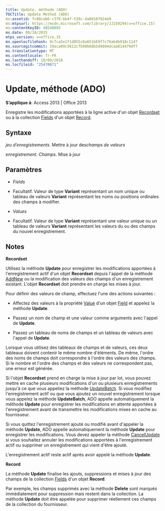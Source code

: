 ```yaml
---
title: Update, méthode (ADO)
TOCTitle: Update Method (ADO)
ms:assetid: fc88cab6-c379-bb4f-530c-da08107924e0
ms:mtpsurl: https://msdn.microsoft.com/library/JJ250294(v=office.15)
ms:contentKeyID: 48548893
ms.date: 09/18/2015
mtps_version: v=office.15
ms.openlocfilehash: 9c7ca5e1f1d055c8a651b69f7c76ab4b918c1147
ms.sourcegitcommit: 19aca09c5812cfb98b68b5d4604dcaa814479df7
ms.translationtype: MT
ms.contentlocale: fr-FR
ms.lasthandoff: 10/09/2018
ms.locfileid: "25470671"
---
```

# <a name="update-method-ado"></a>Update, méthode (ADO)


**S’applique à**: Access 2013 | Office 2013

Enregistre les modifications apportées à la ligne active d'un objet [Recordset](recordset-object-ado.md) ou à la collection [Fields](fields-collection-ado.md) d'un objet [Record](record-object-ado.md).

## <a name="syntax"></a>Syntaxe

*jeu d’enregistrements*. Mettre à jour des*champs de* *valeurs*

*enregistrement*. *Champs*. Mise à jour

## <a name="parameters"></a>Paramètres

  - *Fields*

  - Facultatif. Valeur de type **Variant** représentant un nom unique ou tableau de valeurs **Variant** représentant les noms ou positions ordinales des champs à modifier.

  - *Values*

  - Facultatif. Valeur de type **Variant** représentant une valeur unique ou un tableau de valeurs **Variant** représentant les valeurs du ou des champs du nouvel enregistrement.

## <a name="remarks"></a>Notes

**Recordset**

Utilisez la méthode **Update** pour enregistrer les modifications apportées à l'enregistrement actif d'un objet **Recordset** depuis l'appel de la méthode [AddNew](addnew-method-ado.md) ou la modification des valeurs des champs d'un enregistrement existant. L'objet **Recordset** doit prendre en charge les mises à jour.

Pour définir des valeurs de champ, effectuez l'une des actions suivantes :

  - Affectez des valeurs à la propriété [Value](field-object-ado.md) d'un objet [Field](value-property-ado.md) et appelez la méthode **Update**.

  - Passez un nom de champ et une valeur comme arguments avec l'appel de **Update**.

  - Passez un tableau de noms de champs et un tableau de valeurs avec l'appel de **Update**.

Lorsque vous utilisez des tableaux de champs et de valeurs, ces deux tableaux doivent contenir le même nombre d'éléments. De même, l'ordre des noms de champs doit correspondre à l'ordre des valeurs des champs. Si le nombre et l'ordre des champs et des valeurs ne correspondent pas, une erreur est générée.

Si l'objet **Recordset** prend en charge la mise à jour par lot, vous pouvez mettre en cache plusieurs modifications d'un ou plusieurs enregistrements jusqu'à ce que vous appeliez la méthode [UpdateBatch](updatebatch-method-ado.md). Si vous modifiez l'enregistrement actif ou que vous ajoutez un nouvel enregistrement lorsque vous appelez la méthode **UpdateBatch**, ADO appelle automatiquement la méthode **Update** pour enregistrer les modifications en attente apportées à l'enregistrement avant de transmettre les modifications mises en cache au fournisseur.

Si vous quittez l'enregistrement ajouté ou modifié avant d'appeler la méthode **Update**, ADO appelle automatiquement la méthode **Update** pour enregistrer les modifications. Vous devez appeler la méthode [CancelUpdate](cancelupdate-method-ado.md) si vous souhaitez annuler les modifications apportées à l'enregistrement actif ou supprimer un enregistrement qui vient d'être ajouté.

L'enregistrement actif reste actif après avoir appelé la méthode **Update**.

**Record**

La méthode **Update** finalise les ajouts, suppressions et mises à jour des champs de la collection [Fields](fields-collection-ado.md) d'un objet **Record**.

Par exemple, les champs supprimés avec la méthode **Delete** sont marqués immédiatement pour suppression mais restent dans la collection. La méthode **Update** doit être appelée pour supprimer réellement ces champs de la collection du fournisseur.


